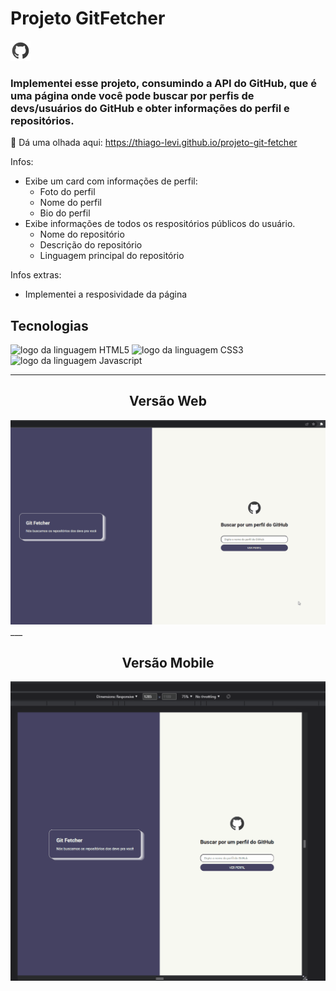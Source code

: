 # Projeto GitFetcher

<img alt="logo da linguagem HTML5" src=./src/img/favicon.png>

### Implementei esse projeto, consumindo a API do GitHub, que é uma página onde você pode buscar por perfis de devs/usuários do GitHub e obter informações do perfil e repositórios.

👀 Dá uma olhada aqui: <https://thiago-levi.github.io/projeto-git-fetcher>

Infos:

- Exibe um card com informações de perfil:
  - Foto do perfil
  - Nome do perfil
  - Bio do perfil
- Exibe informações de todos os respositórios públicos do usuário.
  - Nome do repositório
  - Descrição do repositório
  - Linguagem principal do repositório

Infos extras:

- Implementei a resposividade da página

## Tecnologias

<img alt="logo da linguagem HTML5" src="https://img.shields.io/badge/HTML5-E34F26?style=for-the-badge&logo=html5&logoColor=white"> <img alt="logo da linguagem CSS3" src="https://img.shields.io/badge/CSS3-1572B6?style=for-the-badge&logo=css3&logoColor=white"> <img alt="logo da linguagem Javascript" src="https://img.shields.io/badge/JavaScript-323330?style=for-the-badge&logo=javascript&logoColor=F7DF1E">

---

<h2 align="center">Versão Web</h2>

<img src="./src/img/tela01.gif" alt="Gif de uma página de busca de pokemons "> 
___

<h2 align="center">Versão Mobile</h2>
<img src="./src/img/tela02.gif" alt="Gif de uma página de busca de pokemons">
